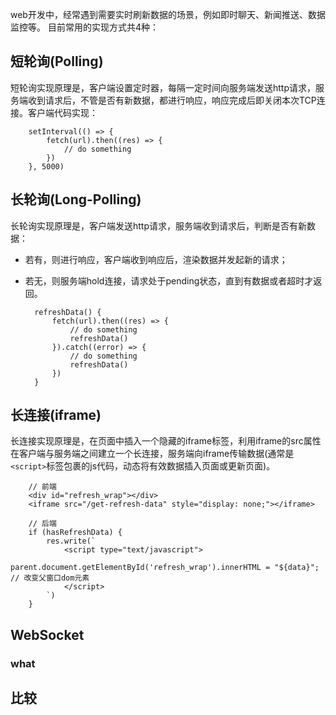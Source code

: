 
web开发中，经常遇到需要实时刷新数据的场景，例如即时聊天、新闻推送、数据监控等。
目前常用的实现方式共4种：

## 短轮询(Polling)

短轮询实现原理是，客户端设置定时器，每隔一定时间向服务端发送http请求，服务端收到请求后，不管是否有新数据，都进行响应，响应完成后即关闭本次TCP连接。客户端代码实现：

        setInterval(() => {
            fetch(url).then((res) => {
                // do something
            })
        }, 5000)

## 长轮询(Long-Polling)

长轮询实现原理是，客户端发送http请求，服务端收到请求后，判断是否有新数据：

* 若有，则进行响应，客户端收到响应后，渲染数据并发起新的请求；
* 若无，则服务端hold连接，请求处于pending状态，直到有数据或者超时才返回。

        refreshData() {
            fetch(url).then((res) => {
                // do something
                refreshData()
            }).catch((error) => {
                // do something
                refreshData()
            })
        }

## 长连接(iframe)

长连接实现原理是，在页面中插入一个隐藏的iframe标签，利用iframe的src属性在客户端与服务端之间建立一个长连接，服务端向iframe传输数据(通常是`<script>`标签包裹的js代码，动态将有效数据插入页面或更新页面)。

        // 前端
        <div id="refresh_wrap"></div>
        <iframe src="/get-refresh-data" style="display: none;"></iframe>

        // 后端
        if (hasRefreshData) {
            res.write(`
                <script type="text/javascript">
                    parent.document.getElementById('refresh_wrap').innerHTML = "${data}";  // 改变父窗口dom元素
                </script>
            `)
        }

## WebSocket

### what


## 比较
